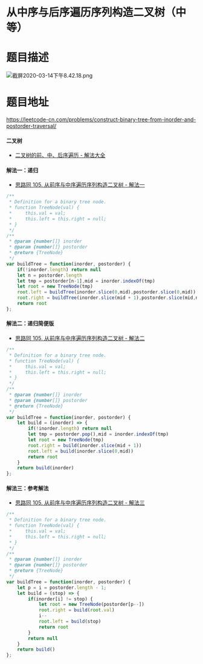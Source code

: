 # 从中序与后序遍历序列构造二叉树（中等）
# 题目描述
![截屏2020-03-14下午8.42.18.png](https://pic.leetcode-cn.com/c1240a38a037ed25be557d7b1a5b6d9f6f7e36110e21945b9162cf1e47a175ad-%E6%88%AA%E5%B1%8F2020-03-14%E4%B8%8B%E5%8D%888.42.18.png)
# 题目地址
<https://leetcode-cn.com/problems/construct-binary-tree-from-inorder-and-postorder-traversal/>
#### 二叉树
+ [二叉树的前、中、后序遍历 - 解法大全](https://github.com/Alex660/Algorithms-and-data-structures/blob/master/demos/%E4%BA%8C%E5%8F%89%E6%A0%91%E7%9A%84%E4%B8%89%E5%BA%8F%E9%81%8D%E5%8E%86.md)
#### 解法一：递归
+ [思路同 105. 从前序与中序遍历序列构造二叉树 - 解法一](https://leetcode-cn.com/problems/construct-binary-tree-from-preorder-and-inorder-traversal/solution/105-cong-qian-xu-yu-zhong-xu-bian-li-xu-lie-gou--6/)
```javascript
/**
 * Definition for a binary tree node.
 * function TreeNode(val) {
 *     this.val = val;
 *     this.left = this.right = null;
 * }
 */
/**
 * @param {number[]} inorder
 * @param {number[]} postorder
 * @return {TreeNode}
 */
var buildTree = function(inorder, postorder) {
    if(!inorder.length) return null
    let n = postorder.length
    let tmp = postorder[n-1],mid = inorder.indexOf(tmp)
    let root = new TreeNode(tmp)
    root.left = buildTree(inorder.slice(0,mid),postorder.slice(0,mid))
    root.right = buildTree(inorder.slice(mid + 1),postorder.slice(mid,n-1))
    return root
};
```
#### 解法二：递归简便版
+ [思路同 105. 从前序与中序遍历序列构造二叉树 - 解法二](https://leetcode-cn.com/problems/construct-binary-tree-from-preorder-and-inorder-traversal/solution/105-cong-qian-xu-yu-zhong-xu-bian-li-xu-lie-gou--6/)
```javascript
/**
 * Definition for a binary tree node.
 * function TreeNode(val) {
 *     this.val = val;
 *     this.left = this.right = null;
 * }
 */
/**
 * @param {number[]} inorder
 * @param {number[]} postorder
 * @return {TreeNode}
 */
var buildTree = function(inorder, postorder) {
    let build = (inorder) => {
        if(!inorder.length) return null
        let tmp = postorder.pop(),mid = inorder.indexOf(tmp)
        let root = new TreeNode(tmp)
        root.right = build(inorder.slice(mid + 1))
        root.left = build(inorder.slice(0,mid))
        return root
    }
    return build(inorder)
};
```
#### 解法三：参考解法
+ [思路同 105. 从前序与中序遍历序列构造二叉树 - 解法三](https://leetcode-cn.com/problems/construct-binary-tree-from-preorder-and-inorder-traversal/solution/105-cong-qian-xu-yu-zhong-xu-bian-li-xu-lie-gou--6/)
```javascript
/**
 * Definition for a binary tree node.
 * function TreeNode(val) {
 *     this.val = val;
 *     this.left = this.right = null;
 * }
 */
/**
 * @param {number[]} inorder
 * @param {number[]} postorder
 * @return {TreeNode}
 */
var buildTree = function(inorder, postorder) {
    let p = i = postorder.length - 1;
    let build = (stop) => {
        if(inorder[i] != stop) {
            let root = new TreeNode(postorder[p--])
            root.right = build(root.val)
            i--
            root.left = build(stop)
            return root
        }
        return null
    }
    return build()
};
```